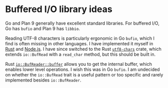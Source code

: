 # Buffered I/O library ideas

Go and Plan 9 generally have excellent standard libraries. For buffered I/O, Go
has `bufio` and Plan 9 has `libbio`.

Reading UTF-8 characters is particularly ergonomic in Go `bufio`, which I find
is often missing in other languages. I have implemented it myself in [Rust](https://github.com/thaliaarchi/lazy-wspace/commit/c1759d28064943b56dcac6b4b40bee616b9c961f)
and [Node.js](https://github.com/vii5ard/whitespace/blob/b2a65e8d7f4c1aa8d3d1a235c473a45635343ad0/ws_cli.js#L208-L230).
I have since switched to the Rust [`utf8-chars`](https://crates.io/crates/utf8-chars)
crate, which extends `io::BufRead` with a `read_char` method, but this should be
built in.

Rust [`io::BufReader::buffer`](https://doc.rust-lang.org/std/io/struct.BufReader.html#method.buffer)
allows you to get the internal buffer, which enables lower level operations. I
wish this was in Go `bufio`. I am undecided on whether the `io::BufRead` trait
is a useful pattern or too specific and rarely implemented besides
`io::BufReader`.
